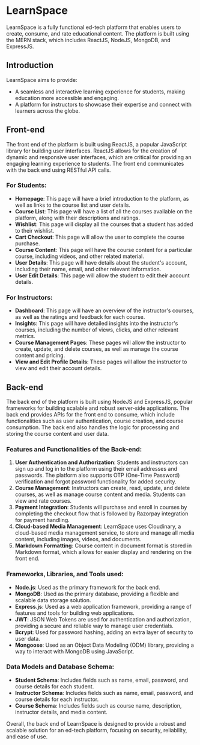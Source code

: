 # LearnSpace

LearnSpace is a fully functional ed-tech platform that enables users to create, consume, and rate educational content. The platform is built using the MERN stack, which includes ReactJS, NodeJS, MongoDB, and ExpressJS.

## Introduction

LearnSpace aims to provide:
- A seamless and interactive learning experience for students, making education more accessible and engaging.
- A platform for instructors to showcase their expertise and connect with learners across the globe.

## Front-end

The front end of the platform is built using ReactJS, a popular JavaScript library for building user interfaces. ReactJS allows for the creation of dynamic and responsive user interfaces, which are critical for providing an engaging learning experience to students. The front end communicates with the back end using RESTful API calls.

### For Students:

- **Homepage**: This page will have a brief introduction to the platform, as well as links to the course list and user details.
- **Course List**: This page will have a list of all the courses available on the platform, along with their descriptions and ratings.
- **Wishlist**: This page will display all the courses that a student has added to their wishlist.
- **Cart Checkout**: This page will allow the user to complete the course purchase.
- **Course Content**: This page will have the course content for a particular course, including videos, and other related material.
- **User Details**: This page will have details about the student's account, including their name, email, and other relevant information.
- **User Edit Details**: This page will allow the student to edit their account details.

### For Instructors:

- **Dashboard**: This page will have an overview of the instructor's courses, as well as the ratings and feedback for each course.
- **Insights**: This page will have detailed insights into the instructor's courses, including the number of views, clicks, and other relevant metrics.
- **Course Management Pages**: These pages will allow the instructor to create, update, and delete courses, as well as manage the course content and pricing.
- **View and Edit Profile Details**: These pages will allow the instructor to view and edit their account details.

## Back-end

The back end of the platform is built using NodeJS and ExpressJS, popular frameworks for building scalable and robust server-side applications. The back end provides APIs for the front end to consume, which include functionalities such as user authentication, course creation, and course consumption. The back end also handles the logic for processing and storing the course content and user data.

### Features and Functionalities of the Back-end:

1. **User Authentication and Authorization**: Students and instructors can sign up and log in to the platform using their email addresses and passwords. The platform also supports OTP (One-Time Password) verification and forgot password functionality for added security.
2. **Course Management**: Instructors can create, read, update, and delete courses, as well as manage course content and media. Students can view and rate courses.
3. **Payment Integration**: Students will purchase and enroll in courses by completing the checkout flow that is followed by Razorpay integration for payment handling.
4. **Cloud-based Media Management**: LearnSpace uses Cloudinary, a cloud-based media management service, to store and manage all media content, including images, videos, and documents.
5. **Markdown Formatting**: Course content in document format is stored in Markdown format, which allows for easier display and rendering on the front end.

### Frameworks, Libraries, and Tools used:

- **Node.js**: Used as the primary framework for the back end.
- **MongoDB**: Used as the primary database, providing a flexible and scalable data storage solution.
- **Express.js**: Used as a web application framework, providing a range of features and tools for building web applications.
- **JWT**: JSON Web Tokens are used for authentication and authorization, providing a secure and reliable way to manage user credentials.
- **Bcrypt**: Used for password hashing, adding an extra layer of security to user data.
- **Mongoose**: Used as an Object Data Modeling (ODM) library, providing a way to interact with MongoDB using JavaScript.

### Data Models and Database Schema:

- **Student Schema**: Includes fields such as name, email, password, and course details for each student.
- **Instructor Schema**: Includes fields such as name, email, password, and course details for each instructor.
- **Course Schema**: Includes fields such as course name, description, instructor details, and media content.

Overall, the back end of LearnSpace is designed to provide a robust and scalable solution for an ed-tech platform, focusing on security, reliability, and ease of use.
